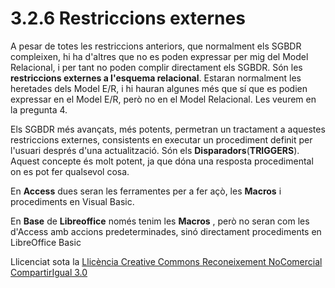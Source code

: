 # 3.2.6 Restriccions externes

A pesar de totes les restriccions anteriors, que normalment els SGBDR
compleixen, hi ha d'altres que no es poden expressar per mig del Model
Relacional, i per tant no poden complir directament els SGBDR. Són les
**restriccions externes a l'esquema relacional**. Estaran normalment les
heretades dels Model E/R, i hi hauran algunes més que sí que es podien
expressar en el Model E/R, però no en el Model Relacional. Les veurem en la
pregunta 4.

Els SGBDR més avançats, més potents, permetran un tractament a aquestes
restriccions externes, consistents en executar un procediment definit per
l'usuari després d'una actualització. Són els **Disparadors**(**TRIGGERS**).
Aquest concepte és molt potent, ja que dóna una resposta procedimental on es
pot fer qualsevol cosa.

En **Access** dues seran les ferramentes per a fer açò, les **Macros** i
procediments en Visual Basic.

En **Base** de **Libreoffice** només tenim les **Macros** , però no seran com
les d'Access amb accions predeterminades, sinó directament procediments en
LibreOffice Basic



Llicenciat sota la  [Llicència Creative Commons Reconeixement NoComercial
CompartirIgual 3.0](http://creativecommons.org/licenses/by-nc-sa/3.0/)

